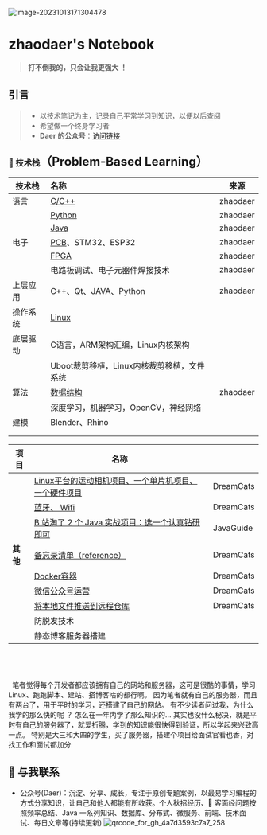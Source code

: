 ![image-20231013171304478](C:\Users\东瑞\AppData\Roaming\Typora\typora-user-images\image-20231013171304478.png)

# zhaodaer's Notebook
>**打不倒我的，只会让我更强大 ！**

## 引言
> - 以技术笔记为主，记录自己平常学习到知识，以便以后查阅  
> - 希望做一个终身学习者
> - **Daer 的公众号**：[访问链接](https://mp.weixin.qq.com/s/NTRnfdPcr2pVnTvhFMYJCg)





### 📖 技术栈<font size=5 >**（Problem-Based Learning）**</font>
| 技术栈 | 名称                                                                                                 | 来源       |
| -------- | :--------------------------------------------------------------------------------------------------- | ---------- |
| 语言     | [C/C++](https://github.com/labuladong/fucking-algorithm)     | zhaodaer |
|          | [Python](Java/alg/按热度总结lc.md)                           | zhaodaer |
|          | [Java](Java/alg/剑指offer.md)                                | zhaodaer |
| 电子     | [PCB](https://github.com/DreamCats/online-interview)、STM32、ESP32 | zhaodaer |
|          | [FPGA](Java/mianjing/README.md)                              | zhaodaer |
|          | 电路板调试、电子元器件焊接技术                               | zhaodaer |
| 上层应用 | C++、Qt、JAVA、Python                                        | zhaodaer |
| 操作系统 | [Linux](README.md)                             |            |
| 底层驱动 | C语言，ARM架构汇编，Linux内核架构                            |            |
|          | Uboot裁剪移植，Linux内核裁剪移植，文件系统                   |            |
| 算法     | [数据结构](http://www.cyc2018.xyz/)                          | zhaodaer |
|          | 深度学习，机器学习，OpenCV，神经网络                         |            |
| 建模     | Blender、Rhino                                               |            |
|          |                                                              |            |
|          |                                                              |  |



| 项目     | 名称                                                         |           |
| -------- | ------------------------------------------------------------ | --------- |
|          | [ Linux平台的运动相机项目、一个单片机项目、一个硬件项目 ](Java/bus/README.md) | DreamCats |
|          | [蓝牙、 Wifi](https://github.com/DreamCats/school-bus)       | DreamCats |
|          | [B 站淘了 2 个 Java 实战项目：选一个认真钻研即可](https://mp.weixin.qq.com/s/B-Gzw20xKIPC_w4b_8bJiA) | JavaGuide |
| **其他** | [备忘录清单（reference）](Java/jdk/README.md)                | DreamCats |
|          | [Docker容器](books.md)                                       | DreamCats |
|          | [微信公众号运营](Java/spring-books/README.md)                | DreamCats |
|          | [将本地文件推送到远程仓库](https://github.com/DreamCats/dream-script/blob/master/notify_lc.py) | DreamCats |
|          | 防脱发技术                                                   |           |
|          | 静态博客服务器搭建                                           |           |

## &nbsp; 

&nbsp;     笔者觉得每个开发者都应该拥有自己的网站和服务器，这可是很酷的事情，学习 Linux、跑跑脚本、建站、搭博客啥的都行啊。
    因为笔者就有自己的服务器，而且有两台了，用于平时的学习，还搭建了自己的网站。
    有不少读者问过我，为什么我学的那么快的呢 ？ 怎么在一年内学了那么知识的...
    其实也没什么秘决，就是平时有自己的服务器了，就爱折腾，学到的知识能很快得到验证，所以学起来兴致高一点。
    特别是大三和大四的学生，买了服务器，搭建个项目给面试官看也香，对找工作和面试都加分 



## 🙈 与我联系

- 公众号(Daer)：沉淀、分享、成长，专注于原创专题案例，以最易学习编程的方式分享知识，让自己和他人都能有所收获。个人秋招经历、🐂 客面经问题按照频率总结、Java 一系列知识、数据库、分布式、微服务、前端、技术面试、每日文章等(持续更新)
![qrcode_for_gh_4a7d3593c7a7_258](https://github.com/zhaodaer/Notes/assets/141413040/315ed4ef-d4ee-48de-a5b5-53fc93185fb6)
